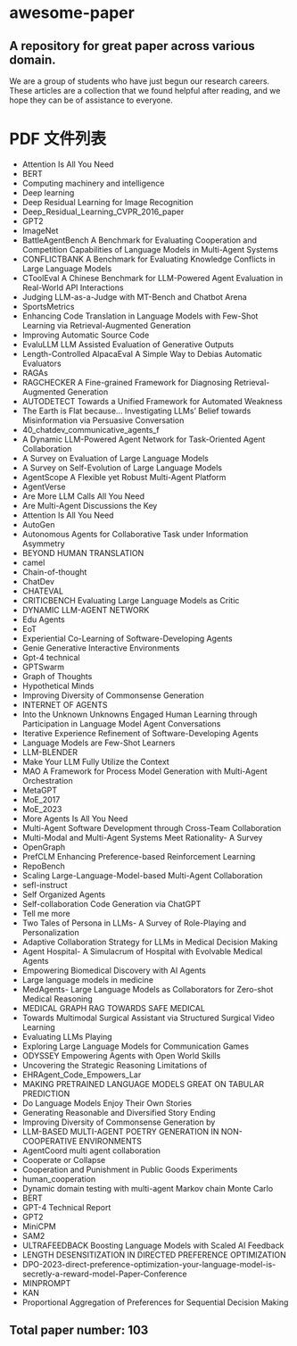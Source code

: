 # awesome-paper

## A repository for great paper across various domain.

We are a group of students who have just begun our research careers. These articles are a collection that we found helpful after reading, and we hope they can be of assistance to everyone.
# PDF 文件列表

- Attention Is All You Need
- BERT
- Computing machinery and intelligence
- Deep learning
- Deep Residual Learning for Image Recognition
- Deep_Residual_Learning_CVPR_2016_paper
- GPT2
- ImageNet
- BattleAgentBench A Benchmark for Evaluating Cooperation and Competition Capabilities of Language Models in Multi-Agent Systems
- CONFLICTBANK A Benchmark for Evaluating Knowledge Conflicts in Large Language Models
- CToolEval A Chinese Benchmark for LLM-Powered Agent Evaluation in Real-World API Interactions
- Judging LLM-as-a-Judge with MT-Bench and Chatbot Arena
- SportsMetrics
- Enhancing Code Translation in Language Models with Few-Shot Learning via Retrieval-Augmented Generation
- Improving Automatic Source Code
- EvaluLLM LLM Assisted Evaluation of Generative Outputs
- Length-Controlled AlpacaEval A Simple Way to Debias Automatic Evaluators
- RAGAs
- RAGCHECKER A Fine-grained Framework for Diagnosing Retrieval-Augmented Generation
- AUTODETECT Towards a Unified Framework for Automated Weakness
- The Earth is Flat because... Investigating LLMs’ Belief towards Misinformation via Persuasive Conversation
- 40_chatdev_communicative_agents_f
- A Dynamic LLM-Powered Agent Network for Task-Oriented Agent Collaboration
- A Survey on Evaluation of Large Language Models
- A Survey on Self-Evolution of Large Language Models
- AgentScope A Flexible yet Robust Multi-Agent Platform
- AgentVerse
- Are More LLM Calls All You Need
- Are Multi-Agent Discussions the Key
- Attention Is All You Need
- AutoGen
- Autonomous Agents for Collaborative Task under Information Asymmetry
- BEYOND HUMAN TRANSLATION
- camel
- Chain-of-thought
- ChatDev
- CHATEVAL
- CRITICBENCH Evaluating Large Language Models as Critic
- DYNAMIC LLM-AGENT NETWORK
- Edu Agents
- EoT
- Experiential Co-Learning of Software-Developing Agents
- Genie Generative Interactive Environments
- Gpt-4 technical
- GPTSwarm
- Graph of Thoughts
- Hypothetical Minds
- Improving Diversity of Commonsense Generation
- INTERNET OF AGENTS
- Into the Unknown Unknowns Engaged Human Learning through Participation in Language Model Agent Conversations
- Iterative Experience Refinement of Software-Developing Agents
- Language Models are Few-Shot Learners
- LLM-BLENDER
- Make Your LLM Fully Utilize the Context
- MAO A Framework for Process Model Generation with Multi-Agent Orchestration
- MetaGPT
- MoE_2017
- MoE_2023
- More Agents Is All You Need
- Multi-Agent Software Development through Cross-Team Collaboration
- Multi-Modal and Multi-Agent Systems Meet Rationality- A Survey
- OpenGraph
- PrefCLM Enhancing Preference-based Reinforcement Learning
- RepoBench
- Scaling Large-Language-Model-based Multi-Agent Collaboration 
- sefl-instruct
- Self Organized Agents
- Self-collaboration Code Generation via ChatGPT
- Tell me more
- Two Tales of Persona in LLMs- A Survey of Role-Playing and Personalization
- Adaptive Collaboration Strategy for LLMs in Medical Decision Making
- Agent Hospital- A Simulacrum of Hospital with Evolvable Medical Agents
- Empowering Biomedical Discovery with AI Agents
- Large language models in medicine
- MedAgents- Large Language Models as Collaborators for Zero-shot Medical Reasoning
- MEDICAL GRAPH RAG TOWARDS SAFE MEDICAL
- Towards Multimodal Surgical Assistant via Structured Surgical Video Learning
- Evaluating LLMs Playing
- Exploring Large Language Models for Communication Games
- ODYSSEY Empowering Agents with Open World Skills
- Uncovering the Strategic Reasoning Limitations of
- EHRAgent_Code_Empowers_Lar
- MAKING PRETRAINED LANGUAGE MODELS GREAT ON TABULAR PREDICTION
- Do Language Models Enjoy Their Own Stories
- Generating Reasonable and Diversified Story Ending
- Improving Diversity of Commonsense Generation by
- LLM-BASED MULTI-AGENT POETRY GENERATION IN NON-COOPERATIVE ENVIRONMENTS
- AgentCoord multi agent collaboration
- Cooperate or Collapse
- Cooperation and Punishment in Public Goods Experiments
- human_cooperation
- Dynamic domain testing with multi-agent Markov chain Monte Carlo
- BERT
- GPT-4 Technical Report
- GPT2
- MiniCPM
- SAM2
- ULTRAFEEDBACK Boosting Language Models with Scaled AI Feedback
- LENGTH DESENSITIZATION IN DIRECTED PREFERENCE OPTIMIZATION
- DPO-2023-direct-preference-optimization-your-language-model-is-secretly-a-reward-model-Paper-Conference
- MINPROMPT
- KAN
- Proportional Aggregation of Preferences for Sequential Decision Making
## Total paper number: 103
